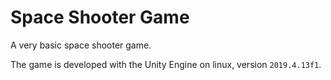 # Space Shooter Game

A very basic space shooter game.

The game is  developed with the Unity Engine on linux, version `2019.4.13f1`.


